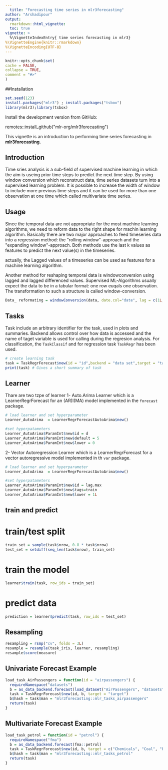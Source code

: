 ```yaml
---
  title: "Forecasting time series in mlr3forecasting"
author: "Arshadipour"
output:
  rmarkdown::html_vignette:
  toc: true
vignette: >
  %\VignetteIndexEntry{ time series forecasting in mlr3}
%\VignetteEngine{knitr::rmarkdown}
%\VignetteEncoding{UTF-8}
---
```

  
  ```r
knitr::opts_chunk$set(
  cache = FALSE,
  collapse = TRUE,
  comment = "#>"
)
```

##Installation
  
```r
set.seed(123)
install.packages("mlr3") ; install.packages("tsbox")
library(mlr3);library(tsbox)

```

Install the development version from GitHub:
  
remotes::install_github("mlr-org/mlr3forecasting")



This vignette is an introduction to performing time series forecasting in **mlr3forecasting**.




## Introduction 
Time sries analysis is a sub-field of supervised machine learning in which the aim is useing
prior time steps to predict the next time step. By using window conversion which reconstruct data, time series datasets turn into a supervised learning problem. It is possible to increase the width of window to include more previous time steps and it can be used for more than one observation at one time which called multivariate time series.


## Usage
Since the temporal data are not appropriate for the most machine learning algorithms, we need to reform data to the right shape
for machin learning algorithm.
Basically there are two major approaches to feed timeseries data into a regression method: the "rolling window"-approach and the
"expanding window"-approach. Both methods use the last k values as features to predict the next value(s) in the timeseries.

actually, the Lagged values of a timeseries can be used as features for a machine learning algorithm.


Another method for reshaping temporal data is windowconversion using lagged and lagged differenced values. Supervised ML-Algorithms 
usually expect the data to be in a tabular format: one row euqals one observation. The transformation to such a structure is called window-conversion.

```r
Data_ reformating = windowConversion(data, date.col="date", lag = c(1L,2L), diff.lag = c(1L), diff.diff = c(1L))

```

## Tasks

Task include an arbitrary identifier for the task, used in plots and summaries. Backend allows control over how data is accessed 
and the name of taget variable is used for calling during the regresion analysis.
For classification, the `TaskClassif` and for regression task `TaskRegr` has been used.


```r
# create learning task
task = TaskRegrForecast$new(id = "id",backend = "data set",target = "target variable")
print(task) # Gives a short summary of task
```

## Learner

Thare are two tzpe of learner
1- Auto.Arima Learner which is a LearnerRegrForecast for an (AR)I(MA) model implemented  in the  `forecast` package.

```r
# load learner and set hyperparameter
Learner_AutoArima  = LearnerRegrForecastAutoArima$new()

#set hyperpatameters
Learner_AutoArima$ParamInt$new$id = d
Learner_AutoArima$ParamInt$new$default = 5
Learner_AutoArima$ParamInt$new$lower = 0
```


2- Vector Autoregression Learner which is a LearnerRegrForecast for a vector autoregressive model implemented in th `var` package. 

```r
# load learner and set hyperparameter
Learner_AutoArima  = LearnerRegrForecastAutoArima$new()

#set hyperpatameters
Learner_AutoArima$ParamInt$new$id = lag.max
Learner_AutoArima$ParamInt$new$tags=train
Learner_AutoArima$ParamInt$new$lower = 1L
```


## train and predict

# train/test split
```r
train_set = sample(task$nrow, 0.8 * task$nrow)
test_set = setdiff(seq_len(task$nrow), train_set)
```
# train the model
```r
learner$train(task, row_ids = train_set)
```


# predict data
```r
prediction = learner$predict(task, row_ids = test_set)
```


## Resampling
```r
resampling = rsmp("cv", folds = 3L)
resample = resample(task_iris, learner, resampling)
resample$score(measure)
```

## Univariate Forecast Example
```r
load_task_AirPassengers = function(id = "airpassengers") {
  requireNamespace("datasets")
  b = as_data_backend.forecast(load_dataset("AirPassengers", "datasets"))
  task = TaskRegrForecast$new(id, b, target = "target")
  b$hash = task$man = "mlr3forecasting::mlr_tasks_airpassengers"
  return(task)
}
```


## Multivariate Forecast Example
```r
load_task_petrol = function(id = "petrol") {
  requireNamespace("fma")
  b = as_data_backend.forecast(fma::petrol)
  task = TaskRegrForecast$new(id, b, target = c("Chemicals", "Coal", "Petrol", "Vehicles"))
  b$hash = task$man = "mlr3forecasting::mlr_tasks_petrol"
  return(task)
}
```










